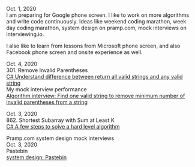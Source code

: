 Oct. 1, 2020 <br>
I am preparing for Google phone screen. I like to work on more algorithms and write code continuously. Ideas like weekend coding marathon, week day coding marathon, system design on pramp.com, mock interviews on interviewing.io. <br>

I also like to learn from lessons from Microsoft phone screen, and also Facebook phone screen and onsite experience as well. <br>

Oct. 4, 2020<br>
301. Remove Invalid Parentheses<br>
[C# Understand difference between return all valid strings and any valid string](https://leetcode.com/problems/remove-invalid-parentheses/discuss/880695/C-Understand-difference-between-return-all-valid-strings-and-any-valid-string)<br>
My mock interview performance <br>
[Algorithm interview: Find one valid string to remove minimum number of invalid parentheses from a string](http://juliachencoding.blogspot.com/2020/10/algorithm-interview-find-one-valid.html)<br>

Oct. 3, 2020<br>
862. Shortest Subarray with Sum at Least K<br>
[C# A few steps to solve a hard level algorithm](https://leetcode.com/problems/shortest-subarray-with-sum-at-least-k/discuss/877884/c-a-few-steps-to-solve-a-hard-level-algorithm)<br>

Pramp.com system design mock interviews<br>
Oct. 3, 2020<br>
Pastebin<br>
[system design: Pastebin](https://gist.github.com/jianminchen/4f753f2ae88a430118101ef7befde64b)<br>


